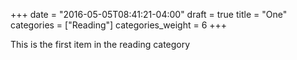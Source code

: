 +++
date = "2016-05-05T08:41:21-04:00"
draft = true
title = "One"
categories = ["Reading"]
categories_weight = 6
+++

This is the first item in the reading category